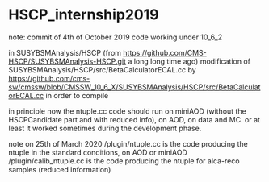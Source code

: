 # HSCP_internship2019

note: commit of 4th of October 2019
code working under 10_6_2

in SUSYBSMAnalysis/HSCP  (from https://github.com/CMS-HSCP/SUSYBSMAnalysis-HSCP.git a long long time ago)
modification of SUSYBSMAnalysis/HSCP/src/BetaCalculatorECAL.cc
by https://github.com/cms-sw/cmssw/blob/CMSSW_10_6_X/SUSYBSMAnalysis/HSCP/src/BetaCalculatorECAL.cc
in order to compile

in principle now the ntuple.cc code should run on miniAOD (without the HSCPCandidate part and with reduced info), on AOD, on data and MC.
or at least it worked sometimes during the development phase.



note on 25th of March 2020
/plugin/ntuple.cc is the code producing the ntuple in the standard conditions, on AOD or miniAOD
/plugin/calib_ntuple.cc is the code producing the ntuple for alca-reco samples (reduced information)

